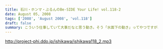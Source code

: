```yaml
---
title: 石川・ホンマ・ぶるんのBe-SIDE Your Life! vol.118-2
date: August 05, 2008
tags: ['2008', 'August 2008', 'vol.118']
draft: false
summary: こういう仕事していて大事だなと思う動き。そう「水面下の動き」ってやつですが、これだけ少人数でやっている番組を少人数の中でダマし合う。水面下の三ヶ月間。※関西地方で「もっとビーサイ２００８」の参加に迷っているアナタ！！そろそろ締め切りですよ〜〜〜〜NAMAE
---
```


http://project-phi.ddo.jp/ishikawa/ishikawa118_2.mp3
